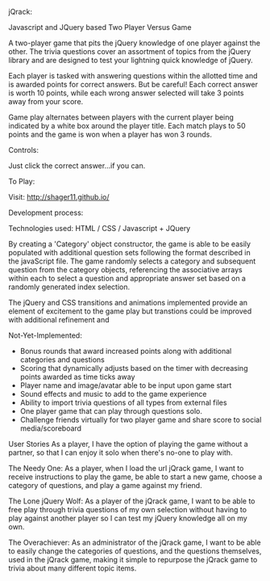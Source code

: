 

jQrack:

Javascript and JQuery based Two Player Versus Game

A two-player game that pits the jQuery knowledge of one player against the other. The trivia questions cover an assortment of topics from the jQuery library and are designed to test your lightning quick knowledge of jQuery.

Each player is tasked with answering questions within the allotted time and is awarded points for correct answers. But be careful! Each correct answer is worth 10 points, while each wrong answer selected will take 3 points away from your score.

Game play alternates between players with the current player being indicated by a white box around the player title. Each match plays to 50 points and the game is won when a player has won 3 rounds.

Controls:

Just click the correct answer...if you can.



To Play:

Visit: http://shager11.github.io/ 

Development process:

Technologies used: HTML / CSS / Javascript + JQuery

By creating a 'Category' object constructor, the game is able to be easily populated with additional question sets following the format described in the javaScript file. The game randomly selects a category and subsequent question from the  category objects, referencing the associative arrays within each to select a question and appropriate answer set based on a randomly generated index selection.

The jQuery and CSS transitions and animations implemented provide an element of excitement to the game play but transtions could be improved with additional refinement and 

Not-Yet-Implemented:

- Bonus rounds that award increased points along with additional categories and questions
- Scoring that dynamically adjusts based on the timer with decreasing points awarded as time ticks away
- Player name and image/avatar able to be input upon game start
- Sound effects and music to add to the game experience
- Ability to import trivia questions of all types from external files
- One player game that can play through questions solo.
- Challenge friends virtually for two player game and share score to social media/scoreboard

User Stories
As a player, I have the option of playing the game without a partner, so that I can enjoy it solo when there's no-one to play with.

The Needy One: As a player, when I load the url jQrack game, I want to receive instructions to play the game, be able to start a new game, choose a category of questions, and play a game against my friend.

The Lone jQuery Wolf: As a player of the jQrack game, I want to be able to free play through trivia questions of my own selection without having to play against another player so I can test my jQuery knowledge all on my own.

The Overachiever: As an administrator of the jQrack game, I want to be able to easily change the categories of questions, and the questions themselves, used in the jQrack game, making it simple to repurpose the jQrack game to trivia about many different topic items.

